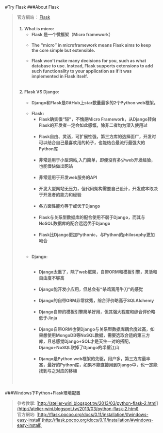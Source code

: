 #Try Flask
###About Flask
>官方網站： [Flask](http://flask.pocoo.org/docs/0.11/)<br>
>#### <ol><li>What is micro:<br><ul><li>Flask 是一个微框架（Micro framework）</li><br><li>The “micro” in microframework means Flask aims to keep the core simple but extensible. </li><br><li>Flask won’t make many decisions for you, such as what database to use. Instead, Flask supports extensions to add such functionality to your application as if it was implemented in Flask itself. </li><br></ul></li><br><li>Flask VS Django:<br><br><ul><li>Django和Flask是GitHub上star数量最多的2个Python web框架。</li><br>  <li>Flask:<br>  <ul><li>Flask确实很“轻”，不愧是Micro Framework，从Django转向Flask的开发者一定会如此感慨，除非二者均为深入使用过</li><br>  <li>Flask自由、灵活，可扩展性强，第三方库的选择面广，开发时可以结合自己最喜欢用的轮子，也能结合最流行最强大的Python库</li><br> <li>非常适用于小型网站,入门简单，即便没有多少web开发经验，也能很快做出网站</li><br>  <li>非常适用于开发web服务的API</li><br>  <li>开发大型网站无压力，但代码架构需要自己设计，开发成本取决于开发者的能力和经验</li><br>  <li>各方面性能均等于或优于Django</li><br>  <li>Flask与关系型数据库的配合使用不弱于Django，而其与NoSQL数据库的配合远远优于Django</li><br>  <li>Flask比Django更加Pythonic，与Python的philosophy更加吻合</li><br></ul>  </li><br> <li>Django:</li><br><ul> <li>Django太重了，除了web框架，自带ORM和模板引擎，灵活和自由度不够高</li><br> <li>Django能开发小应用，但总会有“杀鸡焉用牛刀”的感觉</li><br> <li>Django的自带ORM非常优秀，综合评价略高于SQLAlchemy</li><br> <li>Django自带的模板引擎简单好用，但其强大程度和综合评价略低于Jinja</li><br> <li>Django自带ORM也使Django与关系型数据库耦合度过高，如果想使用MongoDB等NoSQL数据，需要选取合适的第三方库，且总感觉Django+SQL才是天生一对的搭配，Django+NoSQL砍掉了Django的半壁江山</li><br>  <li>Django是Python web框架的先驱，用户多，第三方库最丰富，最好的Python库，如果不能直接用到Django中，也一定能找到与之对应的移植</li><br> </ul><br>  </ul></li></ol>
###Windows下Python+Flask環境配置
>參考教學:  [http://atelier-wini.blogspot.tw/2013/03/python-flask-2.html](http://atelier-wini.blogspot.tw/2013/03/python-flask-2.html)<br>
>官方網站:  [http://flask.pocoo.org/docs/0.11/installation/#windows-easy-install](http://flask.pocoo.org/docs/0.11/installation/#windows-easy-install)<br>
